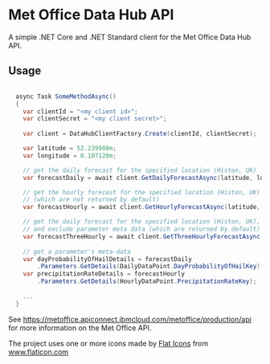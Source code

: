 # Met Office Data Hub API
A simple .NET Core and .NET Standard client for the Met Office Data Hub API.

## Usage
```C#

  async Task SomeMethodAsync()
  {
  	var clientId = "<my client id>";
	var clientSecret = "<my client secret>";
	
  	var client = DataHubClientFactory.Create(clientId, clientSecret);

	var latitude = 52.239980m;
	var longitude = 0.107120m;

	// get the daily forecast for the specified location (Histon, UK)
	var forecastDaily = await client.GetDailyForecastAsync(latitude, longitude);

	// get the hourly forecast for the specified location (Histon, UK) and retrieve location details 
	// (which are not returned by default)
	var forecastHourly = await client.GetHourlyForecastAsync(latitude, longitude, true);

	// get the daily forecast for the specified location (Histon, UK), retrieve location details 
	// and exclude parameter meta data (which are returned by default)
	var forecastThreeHourly = await client.GetThreeHourlyForecastAsync(latitude, longitude, true, false);
	
	// get a parameter's meta-data
	var dayProbabilityOfHailDetails = forecastDaily
		.Parameters.GetDetails(DailyDataPoint.DayProbabilityOfHailKey);
	var precipitationRateDetails = forecastHourly
		.Parameters.GetDetails(HourlyDataPoint.PrecipitationRateKey);
	
	...
  }
```

See https://metoffice.apiconnect.ibmcloud.com/metoffice/production/api for more information on the Met Office API.

The project uses one or more icons made by <a href="https://www.flaticon.com/authors/flat-icons" title="Flat Icons">Flat Icons</a> from <a href="https://www.flaticon.com/" title="Flaticon"> www.flaticon.com</a>
